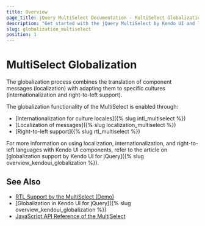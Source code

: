 ```yaml
---
title: Overview
page_title: jQuery MultiSelect Documentation - MultiSelect Globalization
description: "Get started with the jQuery MultiSelect by Kendo UI and learn about the globalization options it supports."
slug: globalization_multiselect
position: 1
---
```


# MultiSelect Globalization

The globalization process combines the translation of component messages (localization) with adapting them to specific cultures (internationalization and right-to-left support).

The globalization functionality of the MultiSelect is enabled through:
* [Internationalization for culture locales]({% slug intl_multiselect %})
* [Localization of messages]({% slug localization_multiselect %})
* [Right-to-left support]({% slug rtl_multiselect %})

For more information on using localization, internationalization, and right-to-left languages with Kendo UI components, refer to the article on [globalization support by Kendo UI for jQuery]({% slug overview_kendoui_globalization %}).

## See Also

* [RTL Support by the MultiSelect (Demo)](https://demos.telerik.com/kendo-ui/multiselect/right-to-left-support)
* [Globalization in Kendo UI for jQuery]({% slug overview_kendoui_globalization %})
* [JavaScript API Reference of the MultiSelect](/api/javascript/ui/multiselect)
